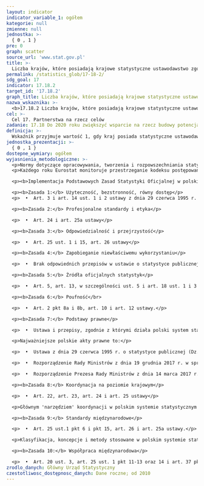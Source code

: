```yaml
---
layout: indicator
indicator_variable_1: ogółem
kategorie: null
zmienne: null
jednostka: >-
  { 0 , 1 }
pre: 0
graph: scatter
source_url: 'www.stat.gov.pl'
title: >-
  Liczba krajów, które posiadają krajowe statystyczne ustawodawstwo zgodne z Fundamentalnymi Zasadami Statystyki Oficjalnej
permalink: /statistics_glob/17-18-2/
sdg_goal: 17
indicator: 17.18.2
target_id: '17.18.2'
graph_title: Liczba krajów, które posiadają krajowe statystyczne ustawodawstwo zgodne z Fundamentalnymi Zasadami Statystyki Oficjalnej
nazwa_wskaznika: >-
  <b>17.18.2 Liczba krajów, które posiadają krajowe statystyczne ustawodawstwo zgodne z Fundamentalnymi Zasadami Statystyki Oficjalnej</b>
cel: >-
  Cel 17. Partnerstwa na rzecz celów
zadanie: 17.18 Do 2020 roku zwiększyć wsparcie na rzecz budowy potencjału w państwach rozwijających się, w tym państwach najsłabiej rozwiniętych i rozwijających się małych państwach wyspiarskich, aby znacząco zwiększyć dostęp do aktualnych, rzetelnych i wysokiej jakości danych zdezagregowanych według dochodu, płci, wieku, rasy, pochodzenia etnicznego, statusu migracyjnego, niepełnosprawności, położenia geograficznego i innych cech dostosowanych do kontekstu narodowego
definicja: >-
  Wskaźnik przyjmuje wartość 1, gdy kraj posiada statystyczne ustawodawstwo zgodne z Podstawowymi Zasadami Statystyki Oficjalnej.
jednostka_prezentacji: >-
  { 0 , 1 }
dostepne_wymiary: ogółem
wyjasnienia_metodologiczne: >-
  <p>Normy dotyczące opracowywania, tworzenia i rozpowszechniania statystyk europejskich reguluje Europejski kodeks praktyk statystycznych określa. Określa on 16 podstawowych zasad, zgodnych z Podstawowymi Zasadami Statystyki Oficjalnej.</p>
  <p>Każdego roku Eurostat monitoruje przestrzeganie kodeksu postępowania w ramach EuropejskiegoSystemu Statystycznego. Polski system statystyczny został uznany za zgodny z Europejskim Kodeksem w ramach przeglądu partnerskiego przeprowadzonego w latach 2013-2015.</p>

  <p><b>Implementacja Podstawowych Zasad Statystyki Oficjalnej w polskim systemie statystycznym:</b><p>

  <p><b>Zasada 1:</b> Użyteczność, bezstronność, równy dostęp</p>
  <p>  •  Art. 3 i art. 14 ust. 1 i 2 ustawy z dnia 29 czerwca 1995 r. o statystyce publicznej (Dz. U. z 2016 r. Poz. 1068 - dalej jako 'ustawa')</p>

  <p><b>Zasada 2:</b> Profesjonalne standardy i etyka</p>

  <p>  •  Art. 24 i art. 25a ustawy</p>

  <p><b>Zasada 3:</b> Odpowiedzialność i przejrzystość</p>

  <p>  •  Art. 25 ust. 1 i 15, art. 26 ustawy</p>

  <p><b>Zasada 4:</b> Zapobieganie niewłaściwemu wykorzystaniu</p>

  <p>  •  Brak odpowiednich przepisów w ustawie o statystyce publicznej, jednak w statystyce polskiej istnieje zwyczaj komentowania błędnej interpretacji i niewłaściwego wykorzystywania statystyk.</p>

  <p><b>Zasada 5:</b> Źródła oficjalnych statystyk</p>

  <p>  •  Art. 5, art. 13, w szczególności ust. 5 i art. 18 ust. 1 i 3 ustawy</p>

  <p><b>Zasada 6:</b> Poufność</br>

  <p>  •  Art. 2 pkt 8a i 8b, art. 10 i art. 12 ustawy.</p>

  <p><b>Zasada 7:</b> Podstawy prawne</p>

  <p>  •  Ustawa i przepisy, zgodnie z którymi działa polski system statystyczny, są upubliczniane. Są one publikowane na oficjalnej stronie internetowej Głównego Urzędu Statystycznego. Wszystkie polskie akty prawne są publikowane w Dzienniku Urzędowym (w wersji polskiej) i dostępne w internetowym systemie Parlamentu poświęconym aktom prawnym (IASP).</p>

  <p>Najważniejsze polskie akty prawne to:</p>

  <p>  •  Ustawa z dnia 29 czerwca 1995 r. o statystyce publicznej (Dz. U. z 2016 r. Poz. 1068);</p>

  <p>  •  Rozporządzenie Rady Ministrów z dnia 19 grudnia 2017 r. w sprawie Programu badań statystycznych statystyki publicznej na rok 2018 r. (Dz. U. z 2017 r. Poz. 2471);</p>

  <p>  •  Rozporządzenie Prezesa Rady Ministrów z dnia 14 marca 2017 r. w sprawie określenia wzorów formularzy sprawozdawczych, objaśnień co do sposobu ich wypełniania oraz wzorów kwestionariuszy i ankiet statystycznych stosowanych w badaniach statystycznych ustalonych w programie badań statystycznych statystyki publicznej na rok 2017 (Dz.U. 2017 poz. 837, z późn. zmianami).</p>

  <p><b>Zasada 8:</b> Koordynacja na poziomie krajowym</p>

  <p>  •  Art. 22, art. 23, art. 24 i art. 25 ustawy</p>

  <p>Głównym 'narzędziem' koordynacji w polskim systemie statystycznym jest Program badań statystycznych statystyki publicznej, opracowywany zgodnie z art. 18 i 20 ustawy. Funkcja koordynacjna Głównego Urzędu Statystycznego jest również określona w przepisach prawnych UE.</p>

  <p><b>Zasada 9:</b> Standardy międzynarodowe</p>

  <p>  •  Art. 25 ust.1 pkt 6 i pkt 15, art. 26 i art. 25a ustawy.</p>

  <p>Klasyfikacja, koncepcje i metody stosowane w polskim systemie statystycznym oparte są na międzynarodowych standardach.</p>

  <p><b>Zasada 10:</b> Współpraca międzynarodowa</p>

  <p>  •  Art. 20 ust. 3, art. 25 ust. 1 pkt 11-13 oraz 14 i art. 37 pkt 5 ustawy</p>
zrodlo_danych: Główny Urząd Statystyczny
czestotliwosc_dostępnosc_danych: Dane roczne; od 2010
---
```

